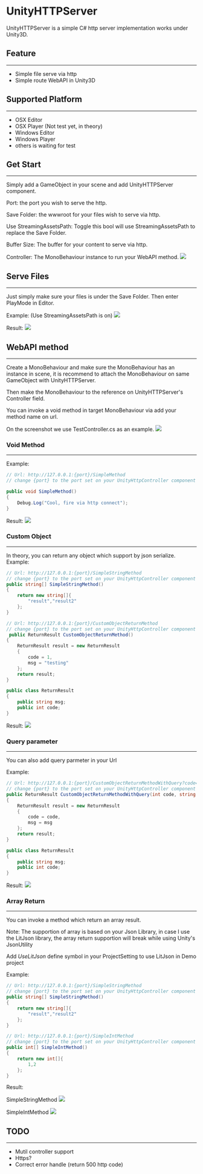 # UnityHTTPServer 
UnityHTTPServer is a simple C# http server implementation works under Unity3D.

## Feature
------
- Simple file serve via http
- Simple route WebAPI in Unity3D

## Supported Platform
------
- OSX Editor
- OSX Player (Not test yet, in theory)
- Windows Editor
- Windows Player
- others is waiting for test

## Get Start
------
Simply add a GameObject in your scene and add UnityHTTPServer component.

Port: the port you wish to serve the http.

Save Folder: the wwwroot for your files wish to serve via http.

Use StreamingAssetsPath: Toggle this bool will use StreamingAssetsPath to replace the Save Folder.

Buffer Size: The buffer for your content to serve via http.

Controller: The MonoBehaviour instance to run your WebAPI method.
<img src="Img/01.png">


## Serve Files
------
Just simply make sure your files is under the Save Folder.
Then enter PlayMode in Editor.

Example: (Use StreamingAssetsPath is on)
<img src="Img/02.png">

Result:
<img src="Img/03.png">

## WebAPI method
------
Create a MonoBehaviour and make sure the MonoBehaviour has an instance in scene, it is recommend to attach the MonoBehaviour on same GameObject with UnityHTTPServer.

Then make the MonoBehaviour to the reference on UnityHTTPServer's Controller field.

You can invoke a void method in target MonoBehaviour via add your method name on url. 

On the screenshot we use TestController.cs as an example.
<img src="Img/04.png">

### Void Method
------

Example:
```csharp  
// Url: http://127.0.0.1:{port}/SimpleMethod
// change {port} to the port set on your UnityHttpController component

public void SimpleMethod()
{
    Debug.Log("Cool, fire via http connect");
}
```  
Result:
<img src="Img/05.png">

### Custom Object
------

In theory, you can return any object which support by json serialize.
Example: 
```csharp  
// Url: http://127.0.0.1:{port}/SimpleStringMethod
// change {port} to the port set on your UnityHttpController component
public string[] SimpleStringMethod()
{
    return new string[]{
        "result","result2"
    };
}

// Url: http://127.0.0.1:{port}/CustomObjectReturnMethod
// change {port} to the port set on your UnityHttpController component
 public ReturnResult CustomObjectReturnMethod()
{
    ReturnResult result = new ReturnResult
    {
        code = 1,
        msg = "testing"
    };
    return result;
}

public class ReturnResult
{
    public string msg;
    public int code;
}
```  
Result:
<img src="Img/08.png">

### Query parameter
------
You can also add query parmeter in your Url

Example: 
```csharp  
// Url: http://127.0.0.1:{port}/CustomObjectReturnMethodWithQuery?code=1111&msg=wow_it_is_so_cool
// change {port} to the port set on your UnityHttpController component
public ReturnResult CustomObjectReturnMethodWithQuery(int code, string msg)
{
    ReturnResult result = new ReturnResult
    {
        code = code,
        msg = msg
    };
    return result;
}

public class ReturnResult
{
    public string msg;
    public int code;
}
```  
Result:
<img src="Img/09.png">

### Array Return
------
You can invoke a method which return an array result. 

Note: The supportion of array is based on your Json Library, in case I use the LitJson library, the array return supportion will break while using Unity's JsonUtility

Add *UseLitJson* define symbol in your ProjectSetting to use LitJson in Demo project

Example:
```csharp  
// Url: http://127.0.0.1:{port}/SimpleStringMethod
// change {port} to the port set on your UnityHttpController component
public string[] SimpleStringMethod()
{
    return new string[]{
        "result","result2"
    };
}

// Url: http://127.0.0.1:{port}/SimpleIntMethod
// change {port} to the port set on your UnityHttpController component
public int[] SimpleIntMethod()
{
    return new int[]{
        1,2
    };
}
```  
Result:

SimpleStringMethod
<img src="Img/06.png">

SimpleIntMethod
<img src="Img/07.png">


## TODO
------
- Mutil controller support
- Https?
- Correct error handle (return 500 http code)
